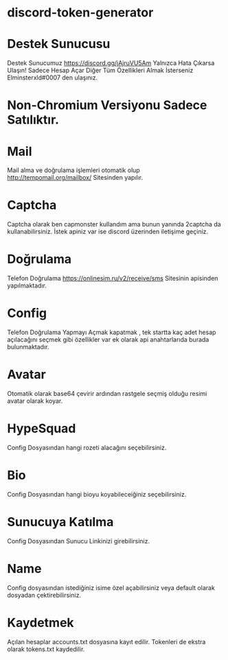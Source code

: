 # discord-token-generator

# Destek Sunucusu

Destek Sunucumuz https://discord.gg/jAjruVU5Am Yalnızca Hata Çıkarsa Ulaşın! Sadece Hesap Açar Diğer Tüm Özellikleri Almak İsterseniz Elminsterxld#0007 den ulaşınız.

#  Non-Chromium Versiyonu Sadece Satılıktır.

# Mail

Mail alma ve doğrulama işlemleri otomatik olup  http://tempomail.org/mailbox/ Sitesinden yapılır.

# Captcha

Captcha olarak ben capmonster kullandım ama bunun yanında 2captcha da kullanabilirsiniz. İstek apiniz var ise discord üzerinden iletişime geçiniz.

# Doğrulama

Telefon Doğrulama https://onlinesim.ru/v2/receive/sms Sitesinin apisinden yapılmaktadır. 

# Config 

Telefon Doğrulama Yapmayı Açmak kapatmak , tek startta kaç adet hesap açılacağını seçmek gibi özellikler var ek olarak api anahtarlarıda burada bulunmaktadır.

# Avatar 

Otomatik olarak base64 çevirir ardından rastgele seçmiş olduğu resimi avatar olarak koyar.

# HypeSquad

Config Dosyasından hangi rozeti alacağını seçebilirsiniz.

# Bio 

Config Dosyasından hangi bioyu koyabileceiğiniz seçebilirsiniz. 

# Sunucuya Katılma

Config Dosyasından Sunucu Linkinizi girebilirsiniz.

# Name

Config dosyasından istediğiniz isime özel açabilirsiniz veya default olarak dosyadan çektirebilirsiniz.

# Kaydetmek

Açılan hesaplar accounts.txt dosyasına kayıt edilir. Tokenleri de ekstra olarak tokens.txt kaydedilir.
